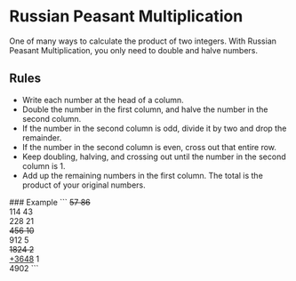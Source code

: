 # Russian Peasant Multiplication
One of many ways to calculate the product of two integers. With Russian Peasant Multiplication, you only need to double and halve numbers. 
## Rules
<ul>
<li>Write each number at the head of a column.</li>
<li>Double the number in the first column, and halve the number in the second column.</li>
<li>If the number in the second column is odd, divide it by two and drop the remainder.</li>
<li>If the number in the second column is even, cross out that entire row.</li>
<li>Keep doubling, halving, and crossing out until the number in the second column is 1.</li>
<li>Add up the remaining numbers in the first column. The total is the product of your original numbers.</li>
</ul>
### Example
```
<s>57 	 86</s><br>
114 	43 <br>
228 	21 <br>
<s>456 	 10 </s><br>
912 	5 <br>
<s> 1824 	 2 </s><br>
<u>+3648</u> 	1 <br>
4902
```
